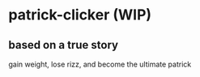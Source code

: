 # patrick-clicker (WIP)

## based on a true story

gain weight, lose rizz, and become the ultimate patrick
